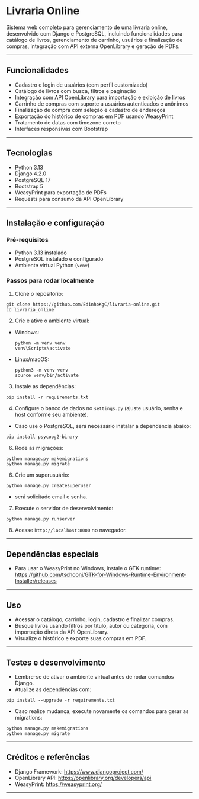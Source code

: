 # Livraria Online

Sistema web completo para gerenciamento de uma livraria online, desenvolvido com Django e PostgreSQL, incluindo funcionalidades para catálogo de livros, gerenciamento de carrinho, usuários e finalização de compras, integração com API externa OpenLibrary e geração de PDFs.

---

## Funcionalidades

- Cadastro e login de usuários (com perfil customizado)  
- Catálogo de livros com busca, filtros e paginação  
- Integração com API OpenLibrary para importação e exibição de livros  
- Carrinho de compras com suporte a usuários autenticados e anônimos  
- Finalização de compra com seleção e cadastro de endereços  
- Exportação do histórico de compras em PDF usando WeasyPrint  
- Tratamento de datas com timezone correto  
- Interfaces responsivas com Bootstrap

---

## Tecnologias

- Python 3.13  
- Django 4.2.0
- PostgreSQL 17  
- Bootstrap 5  
- WeasyPrint para exportação de PDFs  
- Requests para consumo da API OpenLibrary

---

## Instalação e configuração

### Pré-requisitos

- Python 3.13 instalado  
- PostgreSQL instalado e configurado  
- Ambiente virtual Python (`venv`)

### Passos para rodar localmente

1. Clone o repositório:  
```
git clone https://github.com/EdinhoKgC/livraria-online.git
cd livraria_online
```

2. Crie e ative o ambiente virtual:  
- Windows:
  ```
  python -m venv venv
  venv\Scripts\activate
  ```
- Linux/macOS:
  ```
  python3 -m venv venv
  source venv/bin/activate
  ```

3. Instale as dependências:  
```
pip install -r requirements.txt
```


4. Configure o banco de dados no `settings.py` (ajuste usuário, senha e host conforme seu ambiente).
- Caso use o PostgreSQL, será necessário instalar a dependencia abaixo:
```
pip install psycopg2-binary
```

6. Rode as migrações:  
```
python manage.py makemigrations
python manage.py migrate
```

6. Crie um superusuário:  
```
python manage.py createsuperuser
```
- será solicitado email e senha.


7. Execute o servidor de desenvolvimento:  
```
python manage.py runserver
```

8. Acesse `http://localhost:8000` no navegador.

---

## Dependências especiais

- Para usar o WeasyPrint no Windows, instale o GTK runtime:  
https://github.com/tschoonj/GTK-for-Windows-Runtime-Environment-Installer/releases

---

## Uso

- Acessar o catálogo, carrinho, login, cadastro e finalizar compras.  
- Busque livros usando filtros por título, autor ou categoria, com importação direta da API OpenLibrary.  
- Visualize o histórico e exporte suas compras em PDF.

---

## Testes e desenvolvimento

- Lembre-se de ativar o ambiente virtual antes de rodar comandos Django.  
- Atualize as dependências com:  
```
pip install --upgrade -r requirements.txt
```
- Caso realize mudança, execute novamente os comandos para gerar as migrations:  
```
python manage.py makemigrations
python manage.py migrate
```

---

## Créditos e referências

- Django Framework: https://www.djangoproject.com/  
- OpenLibrary API: https://openlibrary.org/developers/api  
- WeasyPrint: https://weasyprint.org/

---
